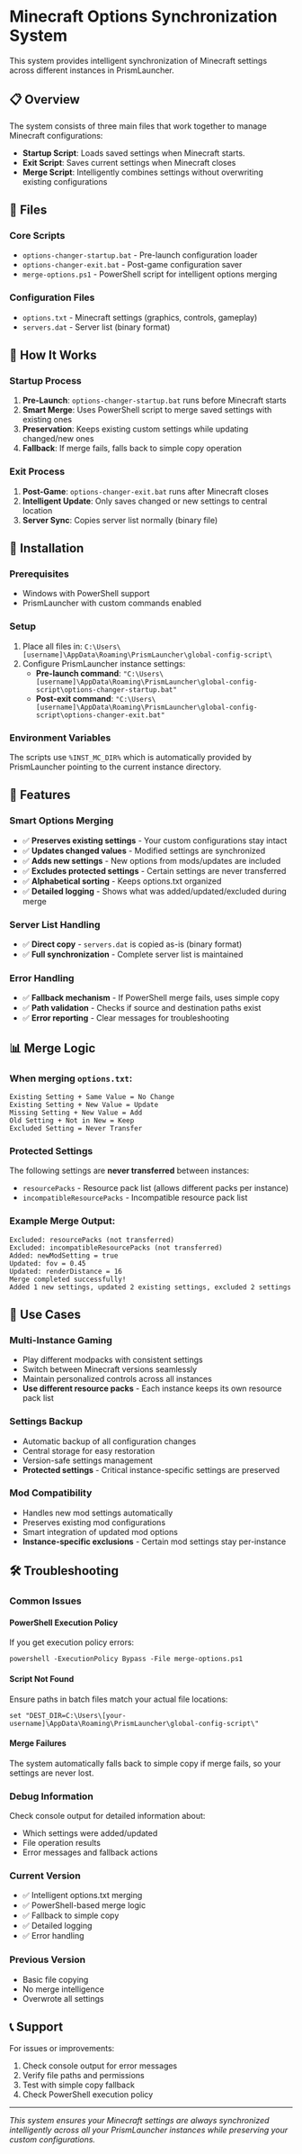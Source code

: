 # Minecraft Options Synchronization System

This system provides intelligent synchronization of Minecraft settings across different instances in PrismLauncher.

## 📋 Overview

The system consists of three main files that work together to manage Minecraft configurations:
- **Startup Script**: Loads saved settings when Minecraft starts.
- **Exit Script**: Saves current settings when Minecraft closes
- **Merge Script**: Intelligently combines settings without overwriting existing configurations

## 📁 Files

### Core Scripts
- `options-changer-startup.bat` - Pre-launch configuration loader
- `options-changer-exit.bat` - Post-game configuration saver
- `merge-options.ps1` - PowerShell script for intelligent options merging

### Configuration Files
- `options.txt` - Minecraft settings (graphics, controls, gameplay)
- `servers.dat` - Server list (binary format)

## 🚀 How It Works

### Startup Process
1. **Pre-Launch**: `options-changer-startup.bat` runs before Minecraft starts
2. **Smart Merge**: Uses PowerShell script to merge saved settings with existing ones
3. **Preservation**: Keeps existing custom settings while updating changed/new ones
4. **Fallback**: If merge fails, falls back to simple copy operation

### Exit Process
1. **Post-Game**: `options-changer-exit.bat` runs after Minecraft closes
2. **Intelligent Update**: Only saves changed or new settings to central location
3. **Server Sync**: Copies server list normally (binary file)

## 🔨 Installation

### Prerequisites
- Windows with PowerShell support
- PrismLauncher with custom commands enabled

### Setup
1. Place all files in: `C:\Users\[username]\AppData\Roaming\PrismLauncher\global-config-script\`
2. Configure PrismLauncher instance settings:
   - **Pre-launch command**: `"C:\Users\[username]\AppData\Roaming\PrismLauncher\global-config-script\options-changer-startup.bat"`
   - **Post-exit command**: `"C:\Users\[username]\AppData\Roaming\PrismLauncher\global-config-script\options-changer-exit.bat"`

### Environment Variables
The scripts use `%INST_MC_DIR%` which is automatically provided by PrismLauncher pointing to the current instance directory.

## 🔧 Features

### Smart Options Merging
- ✅ **Preserves existing settings** - Your custom configurations stay intact
- ✅ **Updates changed values** - Modified settings are synchronized
- ✅ **Adds new settings** - New options from mods/updates are included
- ✅ **Excludes protected settings** - Certain settings are never transferred
- ✅ **Alphabetical sorting** - Keeps options.txt organized
- ✅ **Detailed logging** - Shows what was added/updated/excluded during merge

### Server List Handling
- ✅ **Direct copy** - `servers.dat` is copied as-is (binary format)
- ✅ **Full synchronization** - Complete server list is maintained

### Error Handling
- ✅ **Fallback mechanism** - If PowerShell merge fails, uses simple copy
- ✅ **Path validation** - Checks if source and destination paths exist
- ✅ **Error reporting** - Clear messages for troubleshooting

## 📊 Merge Logic

### When merging `options.txt`:
```
Existing Setting + Same Value = No Change
Existing Setting + New Value = Update
Missing Setting + New Value = Add
Old Setting + Not in New = Keep
Excluded Setting = Never Transfer
```

### Protected Settings
The following settings are **never transferred** between instances:
- `resourcePacks` - Resource pack list (allows different packs per instance)
- `incompatibleResourcePacks` - Incompatible resource pack list

### Example Merge Output:
```
Excluded: resourcePacks (not transferred)
Excluded: incompatibleResourcePacks (not transferred)
Added: newModSetting = true
Updated: fov = 0.45
Updated: renderDistance = 16
Merge completed successfully!
Added 1 new settings, updated 2 existing settings, excluded 2 settings
```

## 🎯 Use Cases

### Multi-Instance Gaming
- Play different modpacks with consistent settings
- Switch between Minecraft versions seamlessly
- Maintain personalized controls across all instances
- **Use different resource packs** - Each instance keeps its own resource pack list

### Settings Backup
- Automatic backup of all configuration changes
- Central storage for easy restoration
- Version-safe settings management
- **Protected settings** - Critical instance-specific settings are preserved

### Mod Compatibility
- Handles new mod settings automatically
- Preserves existing mod configurations
- Smart integration of updated mod options
- **Instance-specific exclusions** - Certain mod settings stay per-instance

## 🛠️ Troubleshooting

### Common Issues

#### PowerShell Execution Policy
If you get execution policy errors:
```batch
powershell -ExecutionPolicy Bypass -File merge-options.ps1
```

#### Script Not Found
Ensure paths in batch files match your actual file locations:
```batch
set "DEST_DIR=C:\Users\[your-username]\AppData\Roaming\PrismLauncher\global-config-script\"
```

#### Merge Failures
The system automatically falls back to simple copy if merge fails, so your settings are never lost.

### Debug Information
Check console output for detailed information about:
- Which settings were added/updated
- File operation results
- Error messages and fallback actions

### Current Version
- ✅ Intelligent options.txt merging
- ✅ PowerShell-based merge logic
- ✅ Fallback to simple copy
- ✅ Detailed logging
- ✅ Error handling

### Previous Version
- Basic file copying
- No merge intelligence
- Overwrote all settings

## 📞 Support

For issues or improvements:
1. Check console output for error messages
2. Verify file paths and permissions
3. Test with simple copy fallback
4. Check PowerShell execution policy

---

*This system ensures your Minecraft settings are always synchronized intelligently across all your PrismLauncher instances while preserving your custom configurations.*
